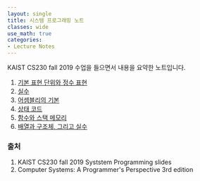 ```yaml
---
layout: single
title: 시스템 프로그래밍 노트
classes: wide
use_math: true
categories:
- Lecture Notes
---
```


KAIST CS230 fall 2019 수업을 들으면서 내용을 요약한 노트입니다.	

1. [기본 표현 단위와 정수 표현](/lecturenotes/시스템프로그래밍/note1)
2. [실수](/lecturenotes/시스템프로그래밍/note2)
3. [어셈블리의 기본](/lecturenotes/시스템프로그래밍/note3)
4. [상태 코드](/lecturenotes/시스템프로그래밍/note4)
5. [함수와 스택 메모리](/lecturenotes/시스템프로그래밍/note5)
6. [배열과 구조체, 그리고 실수](/lecturenotes/시스템프로그래밍/note6)


### 출처
1. KAIST CS230 fall 2019 Syststem Programming slides
2. Computer Systems: A Programmer's Perspective 3rd edition